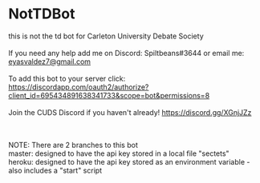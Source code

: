 # NotTDBot
 this is not the td bot for Carleton University Debate Society
<br/><br/>If you need any help add me on Discord: Spiltbeans#3644 or email me: eyasvaldez7@gmail.com
<br/><br/>To add this bot to your server click: https://discordapp.com/oauth2/authorize?client_id=695434891638341733&scope=bot&permissions=8
<br/><br/>Join the CUDS Discord if you haven't already! https://discord.gg/XGnjJZz

<br/><br/>NOTE: There are 2 branches to this bot
<br/>master: designed to have the api key stored in a local file "sectets"
<br/>heroku: designed to have the api key stored as an environment variable - also includes a "start" script
